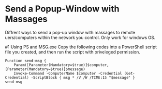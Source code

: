 # Send a Popup-Window with Massages
Diffrent ways to send a pop-up window with massages to remote uers/computers within the network you control. Only work for windows OS.

#1 Using PS and MSG.exe
Copy the following codes into a PowerShell script file you created, and then run the script with priveleged permission.
```
Function send-msg { 
	Param([Parameter(Mandatory=$true)]$computer, [Parameter(Mandatory=$true)]$message)
	Invoke-Command -ComputerName $computer -Credential (Get-Credential) -ScriptBlock { msg * /V /W /TIME:15 "$message" }
send-msg
```
